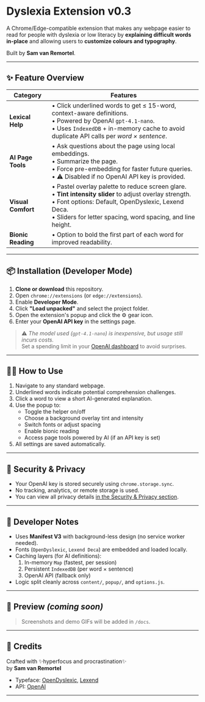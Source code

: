 # Dyslexia Extension v0.3

A Chrome/Edge-compatible extension that makes any webpage easier to read for people with dyslexia or low literacy by **explaining difficult words in-place** and allowing users to **customize colours and typography**.

Built by **Sam van Remortel**.

---

## ✨ Feature Overview

| Category          | Features |
|------------------|----------|
| **Lexical Help** | • Click underlined words to get ≤ 15-word, context-aware definitions.<br>• Powered by OpenAI `gpt-4.1-nano`.<br>• Uses `IndexedDB` + in-memory cache to avoid duplicate API calls per *word × sentence*. |
| **AI Page Tools** | • Ask questions about the page using local embeddings.<br>• Summarize the page.<br>• Force pre-embedding for faster future queries.<br>• ⚠️ Disabled if no OpenAI API key is provided. |
| **Visual Comfort** | • Pastel overlay palette to reduce screen glare.<br>• **Tint intensity slider** to adjust overlay strength.<br>• Font options: Default, OpenDyslexic, Lexend Deca.<br>• Sliders for letter spacing, word spacing, and line height. |
| **Bionic Reading** | • Option to bold the first part of each word for improved readability. |

---

## 📦 Installation (Developer Mode)

1. **Clone or download** this repository.
2. Open `chrome://extensions` (or `edge://extensions`).
3. Enable **Developer Mode**.
4. Click **"Load unpacked"** and select the project folder.
5. Open the extension's popup and click the ⚙️ gear icon.
6. Enter your **OpenAI API key** in the settings page.

> ⚠️ *The model used (`gpt-4.1-nano`) is inexpensive, but usage still incurs costs.*  
> Set a spending limit in your [OpenAI dashboard](https://platform.openai.com/account/billing/limits) to avoid surprises.

---

## 🧑‍🏫 How to Use

1. Navigate to any standard webpage.
2. Underlined words indicate potential comprehension challenges.
3. Click a word to view a short AI-generated explanation.
4. Use the popup to:
   * Toggle the helper on/off
   * Choose a background overlay tint and intensity
   * Switch fonts or adjust spacing
   * Enable bionic reading
   * Access page tools powered by AI (if an API key is set)
5. All settings are saved automatically.

---

## 🔐 Security & Privacy

* Your OpenAI key is stored securely using `chrome.storage.sync`.
* No tracking, analytics, or remote storage is used.
* You can view all privacy details [in the Security & Privacy section](./security.html).

---

## 🔧 Developer Notes

* Uses **Manifest V3** with background-less design (no service worker needed).
* Fonts (`OpenDyslexic`, `Lexend Deca`) are embedded and loaded locally.
* Caching layers (for AI definitions):
  1. In-memory `Map` (fastest, per session)
  2. Persistent `IndexedDB` (per word × sentence)
  3. OpenAI API (fallback only)
* Logic split cleanly across `content/`, `popup/`, and `options.js`.

---

## 📸 Preview *(coming soon)*

> Screenshots and demo GIFs will be added in `/docs`.

---

## 🙏 Credits

Crafted with ✨hyperfocus and procrastination✨  
by **Sam van Remortel**

* Typeface: [OpenDyslexic](https://opendyslexic.org/), [Lexend](https://www.lexend.com/)
* API: [OpenAI](https://platform.openai.com/)

---

